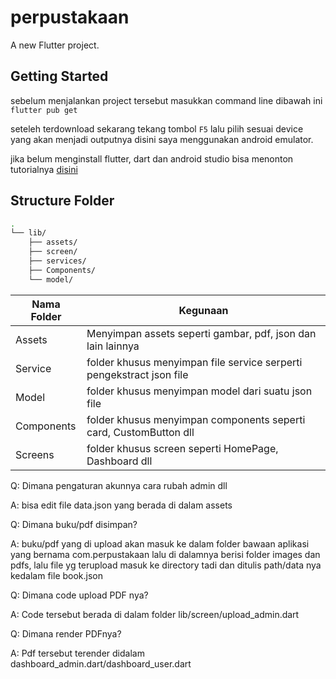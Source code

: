 # perpustakaan

A new Flutter project.

## Getting Started

sebelum menjalankan project tersebut masukkan command line dibawah ini
`flutter pub get`

seteleh terdownload sekarang tekang tombol `F5` lalu pilih sesuai device yang akan menjadi outputnya disini saya menggunakan android emulator.

jika belum menginstall flutter, dart dan android studio bisa menonton tutorialnya [disini](https://www.youtube.com/watch?v=EhGW4UYpKSE&ab_channel=GhostTogether) 

## Structure Folder
```bash
.
└── lib/
    ├── assets/
    ├── screen/
    ├── services/
    ├── Components/
    └── model/
```

| Nama Folder | Kegunaan                                                             |
| ----------- | -------------------------------------------------------------------- |
| Assets      | Menyimpan assets seperti gambar, pdf, json dan lain lainnya          |
| Service     | folder khusus menyimpan file service serperti pengekstract json file |
| Model       | folder khusus menyimpan model dari suatu json file                   |
| Components  | folder khusus menyimpan components seperti card, CustomButton dll    |
| Screens     | folder khusus screen seperti HomePage, Dashboard dll                 |


Q: Dimana pengaturan akunnya cara rubah admin dll

A: bisa edit file data.json yang berada di dalam assets

Q: Dimana buku/pdf disimpan?

A: buku/pdf yang di upload akan masuk ke dalam folder bawaan aplikasi yang bernama com.perpustakaan lalu di dalamnya berisi folder images dan pdfs, lalu file yg terupload masuk ke directory tadi dan ditulis path/data nya kedalam file book.json

Q: Dimana code upload PDF nya?

A: Code tersebut berada di dalam folder lib/screen/upload_admin.dart

Q: Dimana render PDFnya?

A: Pdf tersebut terender didalam dashboard_admin.dart/dashboard_user.dart
